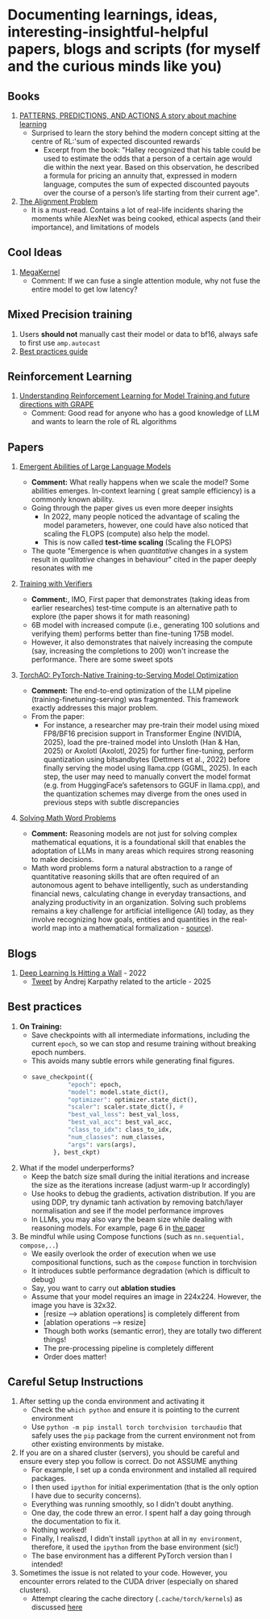 # Documenting learnings, ideas, interesting-insightful-helpful papers, blogs and scripts (for myself and the curious minds like you)
## Books 
1. [PATTERNS, PREDICTIONS, AND ACTIONS A story about machine learning](https://mlstory.org/pdf/patterns.pdf)
   - Surprised to learn the story behind the modern concept sitting at the centre of RL:'sum of expected discounted rewards`
      - Excerpt from the book: "Halley recognized that his table could be used to estimate the odds that a person of a certain age would die within the next year. Based on this
observation, he described a formula for pricing an annuity that, expressed in modern language, computes the sum of expected discounted payouts over the course of a person’s life starting from their current age".
2. [The Alignment Problem](https://brianchristian.org/the-alignment-problem/)
   - It is a must-read. Contains a lot of real-life incidents sharing the moments while AlexNet was being cooked, ethical aspects (and their importance), and limitations of models

   

## Cool Ideas
1. [MegaKernel](https://hazyresearch.stanford.edu/blog/2025-05-27-no-bubbles)
    - Comment: If we can fuse a single attention module, why not fuse the entire model to get low latency?
## Mixed Precision training
1. Users **should not** manually cast their model or data to bf16, always safe to first use `amp.autocast`
2. [Best practices guide](https://github.com/NVIDIA/apex/tree/master/examples/imagenet)

## Reinforcement Learning
1. [Understanding Reinforcement Learning for Model Training,and future directions with GRAPE](https://arxiv.org/pdf/2509.04501)
   - Comment: Good read for anyone who has a good knowledge of LLM and wants to learn the role of RL algorithms


## Papers
1. [Emergent Abilities of Large Language Models](https://arxiv.org/pdf/2206.07682)
    - **Comment:** What really happens when we scale the model? Some abilities emerges. In-context learning ( great sample efficiency) is a commonly known ability.
    - Going through the paper gives us even more deeper insights
       - In 2022, many people noticed the advantage of scaling the model parameters, however, one could have also noticed that scaling the FLOPS (compute) also help the model. 
       - This is now called **test-time scaling** (Scaling the FLOPS)
    - The quote "Emergence is when _quantitative_ changes in a system result in _qualitative_ changes in behaviour" cited in the paper deeply resonates with me
2. [Training with Verifiers](https://arxiv.org/pdf/2110.14168)
      - **Comment:**, IMO, First paper that demonstrates (taking ideas from earlier researches) test-time compute is an alternative path to explore (the paper shows it for math reasoning)
      - 6B model with increased compute (i.e., generating 100 solutions and verifying them) performs better than fine-tuning 175B model.
      - However, it also demonstrates that naively increasing the compute (say, increasing the completions to 200) won't increase the performance. There are some sweet spots
2. [TorchAO: PyTorch-Native Training-to-Serving Model Optimization](https://openreview.net/attachment?id=HpqH0JakHf&name=pdf)
    - **Comment:** The end-to-end optimization of the LLM pipeline (training-finetuning-serving) was fragmented. This framework exactly addresses this major problem.
    - From the paper:
       - For instance, a researcher may pre-train their model using mixed FP8/BF16 precision support in Transformer Engine (NVIDIA, 2025), load the pre-trained model
into Unsloth (Han & Han, 2025) or Axolotl (Axolotl, 2025) for further fine-tuning, perform quantization using bitsandbytes (Dettmers et al., 2022) before finally serving the model
using llama.cpp (GGML, 2025). In each step, the user may need to manually convert the model format (e.g. from HuggingFace’s safetensors to GGUF in llama.cpp), and the
quantization schemes may diverge from the ones used in previous steps with subtle discrepancies

3. [Solving Math Word Problems](https://aclanthology.org/D17-1088.pdf)
    - **Comment:** Reasoning models are not just for solving complex mathematical equations, it is a foundational skill that enables the adoptation of LLMs in many areas which requires strong reasoning to make decisions.
    - Math word problems form a natural abstraction to a range of quantitative reasoning skills that are often required of an autonomous agent to behave intelligently, such as understanding
financial news, calculating change in everyday transactions, and analyzing productivity in an organization. Solving such problems remains a key challenge for artificial intelligence (AI)
today, as they involve recognizing how goals, entities and quantities in the real-world map into a mathematical formalization - [source](https://web.stanford.edu/class/archive/cs/cs224n/cs224n.1184/reports/6866023.pdf)).

## Blogs
1. [Deep Learning Is Hitting a Wall](https://nautil.us/deep-learning-is-hitting-a-wall-238440/) - 2022
   - [Tweet](https://x.com/karpathy/status/1971220449515516391) by Andrej Karpathy related to the article - 2025
## Best practices
1. **On Training:**
    - Save checkpoints with all intermediate informations, including the current `epoch`, so we can stop and resume training without breaking epoch numbers.
    - This avoids many subtle errors while generating final figures.
    - ```python
      save_checkpoint({
                "epoch": epoch,
                "model": model.state_dict(),
                "optimizer": optimizer.state_dict(),
                "scaler": scaler.state_dict(), #
                "best_val_loss": best_val_loss,
                "best_val_acc": best_val_acc,
                "class_to_idx": class_to_idx,
                "num_classes": num_classes,
                "args": vars(args),
            }, best_ckpt)
      ```
 2. What if the model underperforms?
     - Keep the batch size  small during the initial iterations and increase the size as the iterations increase (adjust warm-up lr accordingly)
     - Use hooks to debug the gradients, activation distribution. If you are using DDP, try dynamic tanh activation by removing batch/layer normalisation and see if the model performance improves
     - In LLMs, you may also vary the beam size while dealing with reasoning models. For example, page 6 in [the paper](https://arxiv.org/pdf/2103.03874)
 3. Be mindful while using Compose functions (such as `nn.sequential, compose,..`)
     - We easily overlook the order of execution when we use compositional functions, such as the `compose` function in torchvision
     - It introduces subtle performance degradation (which is difficult to debug)
     - Say, you want to carry out **ablation studies**
     - Assume that your model requires an image in 224x224. However, the image you have is 32x32.
        - [resize --> ablation operations] is completely different from
        - [ablation operations --> resize]
        - Though both works (semantic error), they are totally two different things!
        - The pre-processing pipeline is completely different
        - Order does matter!
      
## Careful Setup Instructions
1. After setting up the conda environment and activating it
    - Check the `which python` and ensure it is pointing to the current environment
    - Use `python -m pip install torch torchvision torchaudio` that safely uses the `pip` package from the current environment not from other existing environments by mistake.
3. If you are on a shared cluster (servers), you should be careful and ensure every step you follow is correct. Do not ASSUME anything
    - For example, I set up a conda environment and installed all required packages.
    - I then used `ipython` for initial experimentation (that is the only option I have due to security concerns).
    - Everything was running smoothly, so I didn't doubt anything.
    - One day, the code threw an error. I spent half a day going through the documentation to fix it.
    - Nothing worked!
    - Finally, I realiszd, I didn't install `ipython` at all in `my environment`, therefore, it used the `ipython` from the base environment (sic!)
    - The base environment has a different PyTorch version than I intended!
4. Sometimes the issue is not related to your code. However, you encounter errors related to the CUDA driver (especially on shared clusters).
    - Attempt clearing the cache directory (`.cache/torch/kernels`) as discussed [here](https://discuss.pytorch.org/t/torch-prod-produces-runtimeerror-cuda-driver-error-invalid-argument/179054/29)
